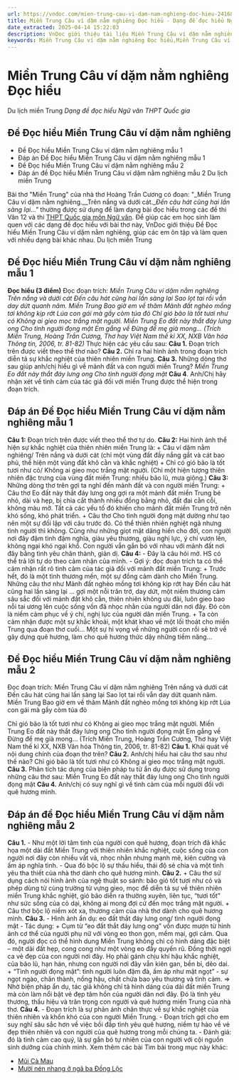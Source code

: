```yaml
---
url: https://vndoc.com/mien-trung-cau-vi-dam-nam-nghieng-doc-hieu-241685
title: Miền Trung Câu ví dặm nằm nghiêng Đọc hiểu - Dạng đề đọc hiểu Ngữ văn THPT Quốc gia - VnDoc.com
date_extracted: 2025-04-14 15:22:03
description: VnDoc giới thiệu tài liệu Miền Trung Câu ví dặm nằm nghiêng Đọc hiểu giúp các em học sinh nắm được cách làm đối với đề bài này, sau đây mời các em tham khảo chi tiết.
keywords: Miền Trung Câu ví dặm nằm nghiêng Đọc hiểu,Miền Trung Câu ví dặm nằm nghiêng,đề đọc hiểu môn ngữ văn,ôn thi thpt quốc gia môn văn,dạng bài đọc hiểu ngữ văn,ôn thi thpt quốc gia,Đọc hiểu Miền Trung Câu ví dặm nằm nghiêng
---
```


# Miền Trung Câu ví dặm nằm nghiêng Đọc hiểu
Du lịch miền Trung
 _Dạng đề đọc hiểu Ngữ văn THPT Quốc gia_
## Đề Đọc hiểu Miền Trung Câu ví dặm nằm nghiêng
  * Đề Đọc hiểu Miền Trung Câu ví dặm nằm nghiêng mẫu 1
  * Đáp án Đề Đọc hiểu Miền Trung Câu ví dặm nằm nghiêng mẫu 1
  * Đề Đọc hiểu Miền Trung Câu ví dặm nằm nghiêng mẫu 2
  * Đáp án đề Đọc hiểu Miền Trung Câu ví dặm nằm nghiêng mẫu 2
Du lịch miền Trung

Bài thơ "Miền Trung" của nhà thơ Hoàng Trần Cương có đoạn: "_Miền Trung Câu ví dặm nằm nghiêng.__Trên nắng và dưới cát.__Đến câu hát cũng hai lần sàng lại..."_ thường được sử dụng để làm dạng bài đọc hiểu trong các đề thi Văn 12 và thi [THPT Quốc gia môn Ngữ văn](<https://vndoc.com/thi-thpt-quoc-gia-mon-van>). Để giúp các em học sinh làm quen với các dạng đề đọc hiểu với bài thơ này, VnDoc giới thiệu Đề Đọc hiểu Miền Trung Câu ví dặm nằm nghiêng, giúp các em ôn tập và làm quen với nhiều dạng bài khác nhau.
Du lịch miền Trung
## **Đề Đọc hiểu Miền Trung Câu ví dặm nằm nghiêng mẫu 1**
**Đọc hiểu \(3 điểm\)**
Đọc đoạn trích:
_Miền Trung Câu ví dặm nằm nghiêng_
 _Trên nắng và dưới cát_
 _Đến câu hát cũng hai lần sàng lại_
 _Sao lọt tai rồi vẫn day dứt quanh năm._
_Miền Trung_
 _Bao giờ em về thăm_
 _Mảnh đất nghèo mồng tơi không kịp rớt_
 _Lúa con gái mà gầy còm túa đỏ_
 _Chỉ gió bão là tốt tươi như có_
 _Không ai gieo mọc trắng mặt người._
_Miền Trung_
 _Eo đất này thắt đáy lưng ong_
 _Cho tình người đọng mật_
 _Em gắng về_
 _Đừng để mę già mong..._
_\(Trích Miền Trung, Hoàng Trần Cương, Thơ hay Việt Nam thế kỉ XX, NXB Văn hóa Thông tin, 2006, tr. 81-82\)_
Thực hiện các yêu cầu sau:
**Câu 1.** Đoạn trích trên được viết theo thể thơ nào?
**Câu 2.** Chỉ ra hai hình ảnh trong đoạn trích diễn tả sự khắc nghiệt của thiên nhiên miền Trung.
**Câu 3.** Những dòng thơ sau giúp anh/chị hiểu gì về mảnh đất và con người miền Trung?
_Miền Trung_
 _Eo đất này thắt đáy lưng ong_
 _Cho tình người đọng mật_
**Câu 4**. Anh/Chị hãy nhận xét về tình cảm của tác giả đối với miền Trung được thể hiện trong đoạn trích.
## **Đáp án** Đề Đọc hiểu Miền Trung Câu ví dặm nằm nghiêng mẫu 1
**Câu 1:** Đoạn trích trên được viết theo thể thơ tự do.
**Câu 2:** Hai hình ảnh thể hiện sự khắc nghiệt của thiên nhiên miền Trung là:
\+ Câu ví dặm nằm nghiêng/ Trên nắng và dưới cát \(chỉ một vùng đất đầy nắng gắt và cát bao phủ, thể hiện một vùng đất khô cằn và khắc nghiệt\)
\+ Chỉ có gió bão là tốt tươi như cỏ/ Không ai gieo mọc trắng mặt người. \(Chỉ một hiện tượng thiên nhiên đặc trưng của vùng đất miền Trung: nhiều bão lũ, mưa giông.\)
**Câu 3:** Những dòng thơ trên gợi ta nghĩ đến mảnh đất và con người miền Trung:
\+ Câu thơ Eo đất này thắt đáy lưng ong gợi ra một mảnh đất miền Trung bé nhỏ, dài và hẹp, bị chia cắt thành nhiều đồng bằng nhỏ, đất đai cằn cỗi, không màu mỡ. Tất cả các yếu tố đó khiến cho mảnh đất miền Trung trở nên khó sống, khó phát triển.
\+ Câu thơ Cho tình người đọng mật dường như tạo nên một sự đối lập với câu trước đó. Có thể thiên nhiên nghiệt ngã nhưng tình người thì không. Cũng như những giọt mật dâng hiến cho đời, con người nơi đây đậm tình đậm nghĩa, giàu yêu thương, giàu nghị lực, ý chí vươn lên, không ngại khó ngại khổ. Con người vẫn gắn bó với nhau với mảnh đất nơi đây bằng tình yêu chân thành, giản dị.
**Câu 4:**
\- Đây là câu hỏi mở. HS có thể trả lời tự do theo cảm nhận của mình.
\- Gợi ý: đọc đoạn trích ta có thể cảm nhận rất rõ tình cảm của tác giả đối với mảnh đất miền Trung:
\+ Trước hết, đó là một tình thương mến, một sự đồng cảm dành cho Miền Trung. Những câu thơ như Mảnh đất nghèo mồng tơi không kịp rớt hay Đến câu hát cũng hai lần sàng lại … gợi một nỗi trăn trở, day dứt, một niềm thương cảm sâu sắc đối với mảnh đất khô cằn, thiên nhiên không ưu đãi, luôn gieo bao nỗi tai ương lên cuộc sống vốn đã nhọc nhằn của người dân nơi đây. Đó còn là niềm cảm phục về ý chí, nghị lực của người dân miền Trung.
\+ Ta còn cảm nhận được một sự khắc khoải, một khát khao về một lối thoát cho miền Trung qua đoạn thơ cuối… Một sự hi vọng về những người con rồi sẽ trở về gây dựng quê hương, làm cho quê hương thức dậy những tiềm năng…
## Đề Đọc hiểu Miền Trung Câu ví dặm nằm nghiêng mẫu 2
Đọc đoạn trích:
Miền Trung Câu ví dặm nằm nghiêng
Trên nắng và dưới cát
Đến câu hát cũng hai lần sàng lại
Sao lọt tai rồi vẫn day dứt quanh năm.
Miền Trung
Bao giờ em về thăm
Mảnh đất nghèo mồng tơi không kịp rớt
Lúa con gái mà gầy còm túa đỏ
  
Chỉ gió bão là tốt tươi như có
Không ai gieo mọc trắng mặt người.
Miền Trung
Eo đất này thắt đáy lưng ong
Cho tình người đọng mật
Em gắng về
Đừng để mę già mong...
\(Trích Miền Trung, Hoàng Trần Cương, Thơ hay Việt Nam thế kỉ XX, NXB Văn hóa Thông tin, 2006, tr. 81-82\)
**Câu 1.** Khái quát về nội dung chính của đoạn thơ trên?
**Câu 2.** Anh/chị hiểu hai câu thơ sau như thế nào?
Chỉ gió bão là tốt tươi như cỏ
Không ai gieo mọc trắng mặt người.
**Câu 3.** Phân tích tác dụng của biện pháp tu từ ẩn dụ được sử dụng trong những câu thơ sau:
Miền Trung
Eo đất này thắt đáy lưng ong
Cho tình người đọng mật
**Câu 4.** Anh/chị có suy nghĩ gì về tình cảm của mỗi người đối với quê hương mình.
## Đáp án đề Đọc hiểu Miền Trung Câu ví dặm nằm nghiêng mẫu 2
**Câu 1.**
\- Như một lời tâm tình của người con quê hương, đoạn trích đã khắc họa một dải đất Miền Trung với thiên nhiên khắc nghiệt, cuộc sống của con người nơi đây còn nhiều vất vả, nhọc nhằn nhưng mạnh mẽ, kiên cường và ấm áp nghĩa tình.
\- Qua đó bộc lộ sự thấu hiểu, thái độ sẻ chia và một tình yêu tha thiết của nhà thơ dành cho quê hương mình.
**Câu 2.**
\+ Câu thơ sử dụng cách nói hình ảnh của ngệ thuật so sánh: bão gió tốt tươi như cỏ và phép dùng từ cùng trường từ vựng gieo, mọc để diễn tả sự về thiên nhiên miền Trung khắc nghiệt, gió bão diễn ra thường xuyên, liên tục, “tươi tốt” như sức sống của cỏ dại, không ai mong đợi cứ đến mọc trắng mặt người.
\+ Câu thơ bộc lộ niềm xót xa, thương cảm của nhà thơ dành cho quê hương mình.
**Câu 3.**
\- Hình ảnh ẩn dụ: eo đất thắt đáy lưng ong/ tình người đọng mật
\- Tác dụng:
\+ Cụm từ “eo đất thắt đáy lưng ong” vốn được mượn từ hình ảnh cơ thể của người phụ nữ với vòng eo thon gọn, mềm mại, gợi cảm. Qua đó, người đọc có thể hình dung Miền Trung không chỉ có hình dáng đặc biệt – một dải đất hẹp, cong cong như một vòng eo đầy quyến rũ. Đồng thời ngợi ca vẻ đẹp của con người nơi đây. Họ phải gánh chịu khí hậu khắc nghiệt, của bão lũ, hạn hán, nhưng con người nơi đây vẫn kiên gan, bền bỉ, dẻo dai.
\+ “Tình người đọng mật”: tình người luôn đậm đà, ấm áp như mật ngọt” - sự ngọt ngào, chân thành, nồng hậu, chất chứa bao yêu thương và tình cảm.
=> Nhờ biện pháp ẩn dụ, tác giả không chỉ tả hình dáng của dải đất miền Trung mà còn làm nổi bật vẻ đẹp tâm hồn của người dân nơi đây. Đó là tình yêu thương, thấu hiệu và trân trọng con người và quê hương miền Trung của nhà thơ.
**Câu 4.**
\- Đoạn trích là sự phản ánh chân thực về sự khắc nghiệt của thiên nhiên và khốn khó của con người Miền Trung.
\- Đoạn trích gợi cho em suy nghĩ sâu sắc hơn về việc bồi đắp tình yêu quê hương, niềm tự hào về vẻ đẹp thiên nhiên và con người của quê hương trong mỗi chúng ta.
\- Đánh giá: đó là tình cảm cao quý, là sự gắn bó tự nhiên của con người với cội nguồn sinh dưỡng của chính mình.
Xem thêm các bài Tìm bài trong mục này khác:
  * [Mũi Cà Mau](</mui-ca-mau-256701>)
  * [Mười nén nhang ở ngã ba Đồng Lộc](</muoi-nen-nhang-o-nga-ba-dong-loc-256972>)

